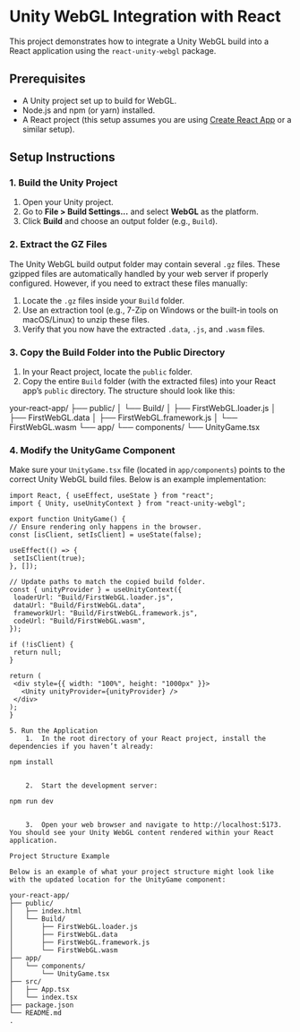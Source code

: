 # Unity WebGL Integration with React

This project demonstrates how to integrate a Unity WebGL build into a React application using the `react-unity-webgl` package.

## Prerequisites

- A Unity project set up to build for WebGL.
- Node.js and npm (or yarn) installed.
- A React project (this setup assumes you are using [Create React App](https://create-react-app.dev/) or a similar setup).

## Setup Instructions

### 1. Build the Unity Project

1. Open your Unity project.
2. Go to **File > Build Settings...** and select **WebGL** as the platform.
3. Click **Build** and choose an output folder (e.g., `Build`).

### 2. Extract the GZ Files

The Unity WebGL build output folder may contain several `.gz` files. These gzipped files are automatically handled by your web server if properly configured. However, if you need to extract these files manually:

1. Locate the `.gz` files inside your `Build` folder.
2. Use an extraction tool (e.g., 7-Zip on Windows or the built-in tools on macOS/Linux) to unzip these files.
3. Verify that you now have the extracted `.data`, `.js`, and `.wasm` files.

### 3. Copy the Build Folder into the Public Directory

1. In your React project, locate the `public` folder.
2. Copy the entire `Build` folder (with the extracted files) into your React app’s `public` directory. The structure should look like this:

your-react-app/
├── public/
│ └── Build/
│ ├── FirstWebGL.loader.js
│ ├── FirstWebGL.data
│ ├── FirstWebGL.framework.js
│ └── FirstWebGL.wasm
└── app/
└── components/
└── UnityGame.tsx

### 4. Modify the UnityGame Component

Make sure your `UnityGame.tsx` file (located in `app/components`) points to the correct Unity WebGL build files. Below is an example implementation:

```tsx
import React, { useEffect, useState } from "react";
import { Unity, useUnityContext } from "react-unity-webgl";

export function UnityGame() {
// Ensure rendering only happens in the browser.
const [isClient, setIsClient] = useState(false);

useEffect(() => {
 setIsClient(true);
}, []);

// Update paths to match the copied build folder.
const { unityProvider } = useUnityContext({
 loaderUrl: "Build/FirstWebGL.loader.js",
 dataUrl: "Build/FirstWebGL.data",
 frameworkUrl: "Build/FirstWebGL.framework.js",
 codeUrl: "Build/FirstWebGL.wasm",
});

if (!isClient) {
 return null;
}

return (
 <div style={{ width: "100%", height: "1000px" }}>
   <Unity unityProvider={unityProvider} />
 </div>
);
}

5. Run the Application
	1.	In the root directory of your React project, install the dependencies if you haven’t already:

npm install


	2.	Start the development server:

npm run dev


	3.	Open your web browser and navigate to http://localhost:5173. You should see your Unity WebGL content rendered within your React application.

Project Structure Example

Below is an example of what your project structure might look like with the updated location for the UnityGame component:

your-react-app/
├── public/
│   ├── index.html
│   └── Build/
│       ├── FirstWebGL.loader.js
│       ├── FirstWebGL.data
│       ├── FirstWebGL.framework.js
│       └── FirstWebGL.wasm
├── app/
│   └── components/
│       └── UnityGame.tsx
├── src/
│   ├── App.tsx
│   └── index.tsx
├── package.json
└── README.md
.
```
